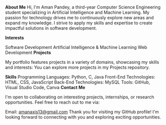 **About Me**
Hi, I'm Aman Pandey, a third-year Computer Science Engineering student specializing in Artificial Intelligence and Machine Learning. My passion for technology drives me to continuously explore new areas and expand my knowledge. I strive to apply my skills and expertise to create impactful solutions in software development.

**Interests**

Software Development
Artificial Intelligence & Machine Learning
Web Development
**Projects**

My portfolio features projects in a variety of domains, showcasing my skills and interests: You can explore more projects in my Projects repository.

**Skills**
Programming Languages: Python, C, Java 
Front-End Technologies: HTML, CSS, JavaScript
Back-End Technologies: MySQL
Tools: GitHub, Visual Studio Code, Canva
**Contact Me**

I'm open to collaborating on interesting projects, internships, or research opportunities. Feel free to reach out to me via:

Email: amanaxis13@gmail.com
Thank you for visiting my GitHub profile! I'm looking forward to connecting with you and exploring exciting opportunities.
